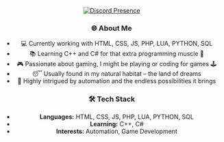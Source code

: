 <div align="center">

[![Discord Presence](https://lanyard.cnrad.dev/api/463740062933450759)](https://discord.com/users/463740062933450759)

### 🌐 About Me

- 💻 Currently working with HTML, CSS, JS, PHP, LUA, PYTHON, SQL
- 📚 Learning C++ and C# for that extra programming muscle 💪
- 🎮 Passionate about gaming, I might be playing or coding for games 🕹️
- 😴 Usually found in my natural habitat – the land of dreams
- 🚀 Highly intrigued by automation and the endless possibilities it brings

### 🛠️ Tech Stack

- **Languages:** HTML, CSS, JS, PHP, LUA, PYTHON, SQL
- **Learning:** C++, C#
- **Interests:** Automation, Game Development
  
</div>
